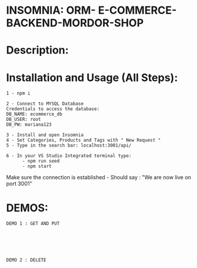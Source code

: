 # INSOMNIA: ORM- E-COMMERCE-BACKEND-MORDOR-SHOP

# Description:

# Installation and Usage (All Steps):
    1 - npm i 

    2 - Connect to MYSQL Database 
    Credentials to access the database:
    DB_NAME: ecommerce_db 
    DB_USER: root
    DB_PW: mariana123
    
    3 - Install and open Insomnia
    4 - Set Categories, Products and Tags with " New Request " 
    5 - Type in the search bar: localhost:3001/api/
    
    6 - In your VS Studio Integrated terminal type:
          - npm run seed
          - npm start

Make sure the connection is established - Should say : "We are now live on port 3001"


# DEMOS:


    DEMO 1 : GET AND PUT 
    
    
    
    


    DEMO 2 : DELETE 
